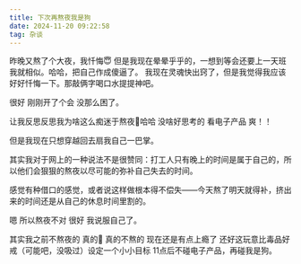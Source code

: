 ```yaml
---
title: 下次再熬夜我是狗
date: 2024-11-20 09:22:58
tag: 杂谈
---
```


昨晚又熬了个大夜，我忏悔😇
但是我现在晕晕乎乎的，一想到等会还要上一天班我就相似。哈哈，把自己作成傻逼了。
我现在灵魂快出窍了，但是我觉得我应该好好忏悔一下。那敲俩字喝口水提提神吧。

很好 刚刚开了个会 没那么困了。

让我反思反思我为啥这么痴迷于熬夜🤔哈哈 没啥好思考的 看电子产品 爽！！

但是我现在只想穿越回去扇我自己一巴掌。

其实我对于网上的一种说法不是很赞同：打工人只有晚上的时间是属于自己的，所以他们会狠狠的熬夜以尽可能的弥补自己失去的时间。

感觉有种借口的感觉，或者说这样做根本得不偿失——今天熬了明天就得补，挤出来的时间还是从自己的休息时间里割的。

嗯 所以熬夜不对 很好 我说服自己了。

其实我之前不熬夜的 真的🥺 真的不熬的 现在还是有点上瘾了 还好这玩意比毒品好戒（可能吧，没吸过）设定一个小小目标 11点后不碰电子产品，再碰我是狗。
